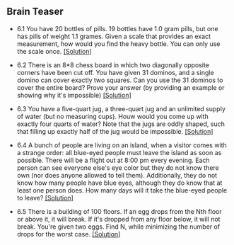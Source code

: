 ## Brain Teaser

- 6.1 You have 20 bottles of pills. 19 bottles have 1.0 gram pills, but one has pills of weight 1.1 grames. Given a scale that provides an exact measurement, how would you find the heavy bottle. You can only use the scale once. [[Solution]](../code/6.1.java)

- 6.2 There is an 8*8 chess board in which two diagonally opposite corners have been cut off. You have given 31 dominos, and a single domino can cover exactly two squares. Can you use the 31 dominos to cover the entire board? Prove your answer (by providing an example or showing why it's impossible) [[Solution]](../code/6.2.java)

- 6.3 You have a five-quart jug, a three-quart jug and an unlimited supply of water (but no measuring cups). Houw would you come up with exactly four quarts of water? Note that the jugs are oddly shaped, such that filling up exactly half of the jug would be impossible. [[Solution]](../code/6.3.java)

- 6.4 A bunch of people are living on an island, when a visitor comes with a strange order: all blue-eyed people must leave the island as soon as possible. There will be a flight out at 8:00 pm every evening. Each person can see everyone else's eye color but they do not know there own (nor does anyone allowed to tell them). Additionally, they do not know how many people have blue eyes, although they do know that at least one person does. How many days will it take the blue-eyed people to leave? [[Solution]](../code/6.4.java)

- 6.5 There is a building of 100 floors. If an egg drops from the Nth floor or above it, it will break. If it's dropped from any floor below, it will not break. You're given two eggs. Find N, while minimizing the number of drops for the worst case. [[Solution]](../code/6.5.java)
